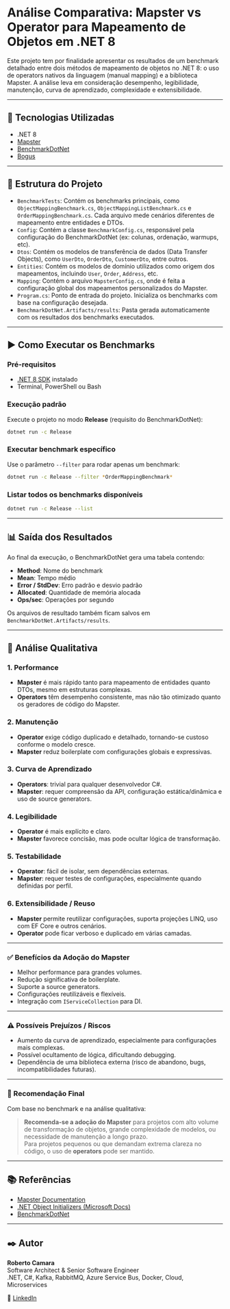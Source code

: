 
# Análise Comparativa: Mapster vs Operator para Mapeamento de Objetos em .NET 8

Este projeto tem por finalidade apresentar os resultados de um benchmark detalhado entre dois métodos de mapeamento de objetos no .NET 8: o uso de operators nativos da linguagem (manual mapping) e a biblioteca Mapster. A análise leva em consideração desempenho, legibilidade, manutenção, curva de aprendizado, complexidade e extensibilidade.

---

## 🔧 Tecnologias Utilizadas

- .NET 8  
- [Mapster](https://github.com/MapsterMapper/Mapster)  
- [BenchmarkDotNet](https://benchmarkdotnet.org/)  
- [Bogus](https://github.com/bchavez/Bogus)

---

## 📁 Estrutura do Projeto

- `BenchmarkTests`: Contém os benchmarks principais, como `ObjectMappingBenchmark.cs`, `ObjectMappingListBenchmark.cs` e `OrderMappingBenchmark.cs`. Cada arquivo mede cenários diferentes de mapeamento entre entidades e DTOs.
- `Config`: Contém a classe `BenchmarkConfig.cs`, responsável pela configuração do BenchmarkDotNet (ex: colunas, ordenação, warmups, etc).
- `Dtos`: Contém os modelos de transferência de dados (Data Transfer Objects), como `UserDto`, `OrderDto`, `CustomerDto`, entre outros.
- `Entities`: Contém os modelos de domínio utilizados como origem dos mapeamentos, incluindo `User`, `Order`, `Address`, etc.
- `Mapping`: Contém o arquivo `MapsterConfig.cs`, onde é feita a configuração global dos mapeamentos personalizados do Mapster.
- `Program.cs`: Ponto de entrada do projeto. Inicializa os benchmarks com base na configuração desejada.
- `BenchmarkDotNet.Artifacts/results`: Pasta gerada automaticamente com os resultados dos benchmarks executados.

---

## ▶️ Como Executar os Benchmarks

### Pré-requisitos

- [.NET 8 SDK](https://dotnet.microsoft.com/en-us/download/dotnet/8.0) instalado  
- Terminal, PowerShell ou Bash

### Execução padrão

Execute o projeto no modo **Release** (requisito do BenchmarkDotNet):

```bash
dotnet run -c Release
```

### Executar benchmark específico

Use o parâmetro `--filter` para rodar apenas um benchmark:

```bash
dotnet run -c Release --filter *OrderMappingBenchmark*
```

### Listar todos os benchmarks disponíveis

```bash
dotnet run -c Release --list
```

---

## 📊 Saída dos Resultados

Ao final da execução, o BenchmarkDotNet gera uma tabela contendo:

- **Method**: Nome do benchmark
- **Mean**: Tempo médio
- **Error / StdDev**: Erro padrão e desvio padrão
- **Allocated**: Quantidade de memória alocada
- **Ops/sec**: Operações por segundo

Os arquivos de resultado também ficam salvos em `BenchmarkDotNet.Artifacts/results`.

---

## 🧠 Análise Qualitativa

### 1. Performance

- **Mapster** é mais rápido tanto para mapeamento de entidades quanto DTOs, mesmo em estruturas complexas.
- **Operators** têm desempenho consistente, mas não tão otimizado quanto os geradores de código do Mapster.

### 2. Manutenção

- **Operator** exige código duplicado e detalhado, tornando-se custoso conforme o modelo cresce.
- **Mapster** reduz boilerplate com configurações globais e expressivas.

### 3. Curva de Aprendizado

- **Operators**: trivial para qualquer desenvolvedor C#.
- **Mapster**: requer compreensão da API, configuração estática/dinâmica e uso de source generators.

### 4. Legibilidade

- **Operator** é mais explícito e claro.
- **Mapster** favorece concisão, mas pode ocultar lógica de transformação.

### 5. Testabilidade

- **Operator**: fácil de isolar, sem dependências externas.
- **Mapster**: requer testes de configurações, especialmente quando definidas por perfil.

### 6. Extensibilidade / Reuso

- **Mapster** permite reutilizar configurações, suporta projeções LINQ, uso com EF Core e outros cenários.
- **Operator** pode ficar verboso e duplicado em várias camadas.

---

### ✅ Benefícios da Adoção do Mapster

- Melhor performance para grandes volumes.
- Redução significativa de boilerplate.
- Suporte a source generators.
- Configurações reutilizáveis e flexíveis.
- Integração com `IServiceCollection` para DI.

---

### ⚠️ Possíveis Prejuízos / Riscos

- Aumento da curva de aprendizado, especialmente para configurações mais complexas.
- Possível ocultamento de lógica, dificultando debugging.
- Dependência de uma biblioteca externa (risco de abandono, bugs, incompatibilidades futuras).

---

### 🧾 Recomendação Final

Com base no benchmark e na análise qualitativa:

> **Recomenda-se a adoção do Mapster** para projetos com alto volume de transformação de objetos, grande complexidade de modelos, ou necessidade de manutenção a longo prazo.  
> Para projetos pequenos ou que demandam extrema clareza no código, o uso de **operators** pode ser mantido.

---

## 📚 Referências

- [Mapster Documentation](https://github.com/MapsterMapper/Mapster)
- [.NET Object Initializers (Microsoft Docs)](https://learn.microsoft.com/en-us/dotnet/csharp/programming-guide/classes-and-structs/object-and-collection-initializers)
- [BenchmarkDotNet](https://benchmarkdotnet.org/)

---

## ✒️ Autor

**Roberto Camara**  
Software Architect & Senior Software Engineer  
.NET, C#, Kafka, RabbitMQ, Azure Service Bus, Docker, Cloud, Microservices  

🔗 [LinkedIn](https://www.linkedin.com/in/robertoalvescamara/)

